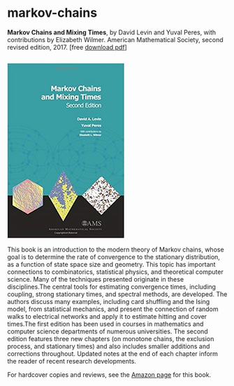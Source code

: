 # markov-chains 
**Markov Chains and Mixing Times**, by David Levin and Yuval Peres, with contributions by Elizabeth Wilmer. American Mathematical Society, second revised edition, 2017. [free <a href="https://github.com/yuvalperes/markov-chains/blob/master/markov_chains_book.pdf">download pdf</a>]

<div style="float: left">
    
![Book Cover](https://github.com/yuvalperes/markov-chains/blob/master/mcmt_cover_photo.jpg)

This book is an introduction to the modern theory of Markov chains, whose goal is to determine the rate of convergence to the stationary distribution, as a function of state space size and geometry. This topic has important connections to combinatorics, statistical physics, and theoretical computer science. Many of the techniques presented originate in these disciplines.The central tools for estimating convergence times, including coupling, strong stationary times, and spectral methods, are developed. The authors discuss many examples, including card shuffling and the Ising model, from statistical mechanics, and present the connection of random walks to electrical networks and apply it to estimate hitting and cover times.The first edition has been used in courses in mathematics and computer science departments of numerous universities. The second edition features three new chapters (on monotone chains, the exclusion process, and stationary times) and also includes smaller additions and corrections throughout. Updated notes at the end of each chapter inform the reader of recent research developments.

For hardcover copies and reviews, see the <a href="https://www.amazon.com/Markov-Chains-Mixing-Times-David/dp/1470429624">Amazon page</a> for this book.
</div>
